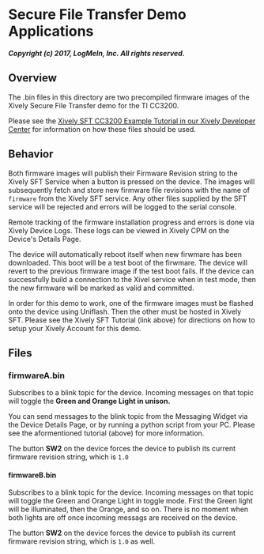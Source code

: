 # Secure File Transfer Demo Applications

***Copyright (c) 2017, LogMeIn, Inc. All rights reserved.***

## Overview

The .bin files in this directory are two precompiled firmware images of the Xively Secure File Transfer demo for the TI CC3200.  

Please see the [Xively SFT CC3200 Example Tutorial in our Xively Developer Center](https://developer.xively.com/v1.0/docs/ti-cc3200-sft-example) for information on how these files should be used.

## Behavior
Both firmware images will publish their Firmware Revision string to the Xively SFT Service when a button is pressed on the device.  The images will subsequently fetch and store new firmware file revisions with the name of `firmware` from the Xively SFT service.  Any other files supplied by the SFT service will be rejected and errors will be logged to the serial console.

Remote tracking of the firmware installation progress and errors is done via Xively Device Logs. These logs can be viewed in Xively CPM on the Device's Details Page.

The device will automatically reboot itself when new firwmare has been downloaded. This boot will be a test boot of the firwmare. The device will revert to the previous firmware image if the test boot fails.  If the device can successfully build a connection to the Xivel service when in test mode, then the new firmware will be marked as valid and committed.

In order for this demo to work, one of the firmware images must be flashed onto the device using Uniflash. Then the other must be hosted in Xively SFT.  Please see the Xively SFT Tutorial (link above) for directions on how to setup your Xively Account for this demo.

## Files

### firmwareA.bin
Subscribes to a blink topic for the device. Incoming messages on that topic will toggle the **Green and Orange Light in unison.** 

You can send messages to the blink topic from the Messaging Widget via the Device Details Page, or by running a python script from your PC.  Please see the aformentioned tutorial (above) for more information.

The button **SW2** on the device forces the device to publish its current firmware revision string, which is `1.0`

#### firmwareB.bin
Subscribes to a blink topic for the device. Incoming messages on that topic will toggle the Green and Orange Light in toggle mode. First the Green light will be illuminated, then the Orange, and so on. There is no moment when both lights are off once incoming messags are received on the device.

The button **SW2** on the device forces the device to publish its current firmware revision string, which is `1.0` as well.

